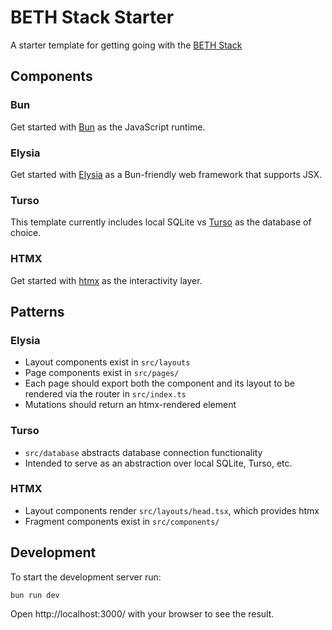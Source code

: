 # BETH Stack Starter

A starter template for getting going with the [BETH Stack](https://youtu.be/aDYYn9R-JyE?si=5byswX3GxXbGz3Ur)

## Components

### Bun

Get started with [Bun](https://bun.sh/) as the JavaScript runtime.

### Elysia

Get started with [Elysia](https://elysiajs.com/) as a Bun-friendly web framework that supports JSX.

### Turso

This template currently includes local SQLite vs [Turso](https://turso.tech) as the database of choice.

### HTMX

Get started with [htmx](https://htmx.org/) as the interactivity layer.

## Patterns

### Elysia

- Layout components exist in `src/layouts`
- Page components exist in `src/pages/`
- Each page should export both the component and its layout to be rendered via the router in `src/index.ts`
- Mutations should return an htmx-rendered element

### Turso

- `src/database` abstracts database connection functionality
- Intended to serve as an abstraction over local SQLite, Turso, etc.

### HTMX

- Layout components render `src/layouts/head.tsx`, which provides htmx 
- Fragment components exist in `src/components/`

## Development
To start the development server run:
```bash
bun run dev
```

Open http://localhost:3000/ with your browser to see the result.
